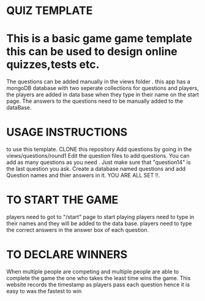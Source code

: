 # QUIZ TEMPLATE

# This is  a basic game game template this can be used to design online quizzes,tests etc.


 The questions can be added manually in the views folder . 
this app has a mongoDB database with two seperate collections for questions and players, the players are added in data base when they type in their name on the start page. The answers to the questions need to be  manually added to the dataBase.


 # USAGE INSTRUCTIONS 

to use this template.
 CLONE this repository 
 Add questions by going in the views/questions/round1 
 Edit the question files to add questions. You can add as many questions as you need . Just make sure that "question14" is the last question you ask.
 Create a database  named questions and add Question names and thier answers in it.
 YOU ARE ALL SET !!.



 # TO START THE GAME
players need to got to "/start" page to start playing 
players need to type in their names and they will be added to the data base.
players need to type the correct answers in the answer box of each question.


 # TO DECLARE WINNERS 
When multiple people are competing and multiple people are able to complete the game the one who takes the least time wins the game. 
This website records the timestamp as players pass each question hence it is easy to was the fastest to win


